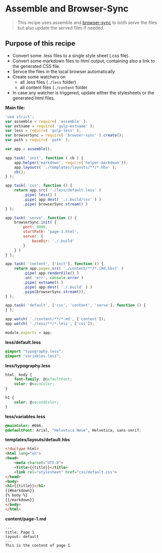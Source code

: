 # Assemble and Browser-Sync

> This recipe uses assemble and [browser-sync](https://www.browsersync.io/) to both serve the files but also update the served files if needed.

## Purpose of this recipe
- Convert some .less files to a single style sheet (.css file).
- Convert some markdown files to html output, containing also a link to the generated CSS file.
- Servce the files in the local browser automatically
- Create some watchers on
	- all .less files (`./less` folder)
	- all content files (`./content` folder
- In case any watcher is triggered, update either the stylesheets or the generated html files.

**Main file:**
```js
'use strict';
var assemble = require( 'assemble' );
var extname = require( 'gulp-extname' );
var less = require( 'gulp-less' );
var browserSync = require( 'browser-sync' ).create();
var path = require( 'path' );

var app = assemble();

app.task( 'init', function ( cb ) {
	app.helper('markdown', require('helper-markdown'));
	app.layouts( './templates/layouts/**/*.hbs' );
	cb();
} );

app.task( 'css', function () {
	return app.src( './less/default.less' )
		.pipe( less() )
		.pipe( app.dest( './.build/css' ) )
		.pipe( browserSync.stream() )
} );

app.task( 'serve', function () {
	browserSync.init( {
		port: 8080,
		startPath: 'page-1.html',
		server: {
			baseDir: './.build'
		}
	} )
} );

app.task( 'content', ['init'], function () {
	return app.pages.src( './content/**/*.{md,hbs}' )
		.pipe( app.renderFile() )
		.on( 'err', console.error )
		.pipe( extname() )
		.pipe( app.dest( './.build' ) )
		.pipe(browserSync.stream());
} );

app.task( 'default', ['css', 'content', 'serve'], function () {
} );

app.watch( './content/**/*.md', ['content']);
app.watch( './less/**/*.less', ['css']);

module.exports = app;
```

**less/default.less**
```css
@import "typography.less";
@import "variables.less";
```

**less/typography.less**
```css
html, body {
	font-family: @defaultFont;
	color: @mainColor;
}

h1 {
	color: @secondColor;
}
```

**less/variables.less**
```css
@mainColor: #666;
@defaultFont: Arial, "Helvetica Neue", Helvetica, sans-serif;
```

**templates/layouts/default.hbs**
```html
<!doctype html>
<html lang="en">
<head>
	<meta charset="UTF-8">
	<title>{{title}}</title>
	<link rel="stylesheet" href="css/default.css">
</head>
<body>
<h1>{{title}}</h1>
{{#markdown}}
{% body %}
{{/markdown}}
</body>
</html>
```

**content/page-1.md**
```
---
title: Page 1
layout: default
---
This is the content of page 1
```
